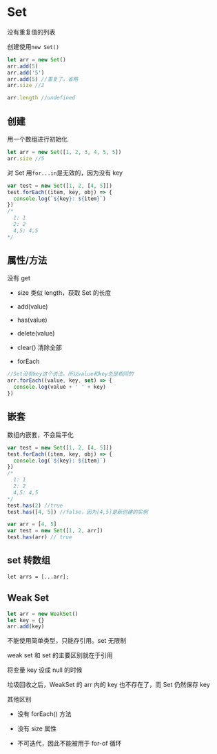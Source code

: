 # Set

没有重复值的列表

创建使用`new Set()`

```js
let arr = new Set()
arr.add(5)
arr.add('5')
arr.add(5) //重复了，省略
arr.size //2

arr.length //undefined
```

## 创建

用一个数组进行初始化

```js
let arr = new Set([1, 2, 3, 4, 5, 5])
arr.size //5
```

对 Set 用`for...in`是无效的，因为没有 key

```js
var test = new Set([1, 2, [4, 5]])
test.forEach((item, key, obj) => {
  console.log(`${key}: ${item}`)
})
/* 
  1: 1
  2: 2
  4,5: 4,5 
*/
```

## 属性/方法

没有 get

- size 类似 length，获取 Set 的长度

- add(value)

- has(value)

- delete(value)

- clear() 清除全部

- forEach

```js
//Set没有key这个说法，所以value和key总是相同的
arr.forEach((value, key, set) => {
  console.log(value + ' ' + key)
})
```

## 嵌套

数组内嵌套，不会扁平化

```js
var test = new Set([1, 2, [4, 5]])
test.forEach((item, key, obj) => {
  console.log(`${key}: ${item}`)
})
/* 
  1: 1
  2: 2
  4,5: 4,5 
*/
test.has(2) //true
test.has([4, 5]) //false，因为[4,5]是新创建的实例
```

```js
var arr = [4, 5]
var test = new Set([1, 2, arr])
test.has(arr) // true
```

## set 转数组

`let arrs = [...arr];`

## Weak Set

```js
let arr = new WeakSet()
let key = {}
arr.add(key)
```

不能使用简单类型，只能存引用。set 无限制

weak set 和 set 的主要区别就在于引用

将变量 key 设成 null 的时候

垃圾回收之后，WeakSet 的 arr 内的 key 也不存在了，而 Set 仍然保存 key

其他区别

- 没有 forEach() 方法

- 没有 size 属性

- 不可迭代，因此不能被用于 for-of 循环
